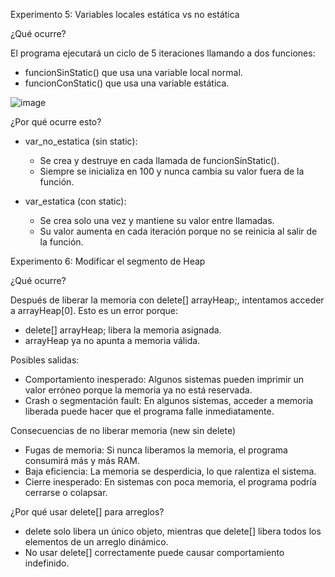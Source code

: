 Experimento 5: Variables locales estática vs no estática

¿Qué ocurre?

El programa ejecutará un ciclo de 5 iteraciones llamando a dos funciones:

- funcionSinStatic() que usa una variable local normal.
- funcionConStatic() que usa una variable estática.

![image](https://github.com/user-attachments/assets/95f54b57-5125-4d73-8205-b9d194450de1)

¿Por qué ocurre esto?
- var_no_estatica (sin static):
  - Se crea y destruye en cada llamada de funcionSinStatic().
  - Siempre se inicializa en 100 y nunca cambia su valor fuera de la función.

- var_estatica (con static):
  - Se crea solo una vez y mantiene su valor entre llamadas.
  - Su valor aumenta en cada iteración porque no se reinicia al salir de la función.
 
Experimento 6: Modificar el segmento de Heap

¿Qué ocurre?

Después de liberar la memoria con delete[] arrayHeap;, intentamos acceder a arrayHeap[0]. Esto es un error porque:
- delete[] arrayHeap; libera la memoria asignada.
- arrayHeap ya no apunta a memoria válida.

Posibles salidas:
- Comportamiento inesperado: Algunos sistemas pueden imprimir un valor erróneo porque la memoria ya no está reservada.
- Crash o segmentación fault: En algunos sistemas, acceder a memoria liberada puede hacer que el programa falle inmediatamente.

Consecuencias de no liberar memoria (new sin delete)
- Fugas de memoria: Si nunca liberamos la memoria, el programa consumirá más y más RAM.
- Baja eficiencia: La memoria se desperdicia, lo que ralentiza el sistema.
- Cierre inesperado: En sistemas con poca memoria, el programa podría cerrarse o colapsar.

¿Por qué usar delete[] para arreglos?
- delete solo libera un único objeto, mientras que delete[] libera todos los elementos de un arreglo dinámico.
- No usar delete[] correctamente puede causar comportamiento indefinido.
